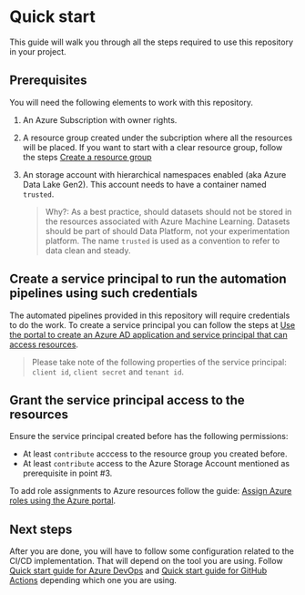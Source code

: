 # Quick start

This guide will walk you through all the steps required to use this repository in your project.

## Prerequisites

You will need the following elements to work with this repository.

1. An Azure Subscription with owner rights.
2. A resource group created under the subcription where all the resources will be placed. If you want to start with a clear resource group, follow the steps [Create a resource group](https://docs.microsoft.com/en-us/azure/azure-resource-manager/management/manage-resource-groups-portal#create-resource-groups)
3. An storage account with hierarchical namespaces enabled (aka Azure Data Lake Gen2). This account needs to have a container named `trusted`.

    > Why?: As a best practice, should datasets should not be stored in the resources associated with Azure Machine Learning. Datasets should be part of should Data Platform, not your experimentation platform. The name `trusted` is used as a convention to refer to data clean and steady.

## Create a service principal to run the automation pipelines using such credentials

The automated pipelines provided in this repository will require credentials to do the work. To create a service principal you can follow the steps at [Use the portal to create an Azure AD application and service principal that can access resources](https://docs.microsoft.com/en-us/azure/active-directory/develop/howto-create-service-principal-portal).

> Please take note of the following properties of the service principal: `client id`, `client secret` and `tenant id`.

## Grant the service principal access to the resources

Ensure the service principal created before has the following permissions:

 - At least `contribute` acccess to the resource group you created before.
 - At least `contribute` access to the Azure Storage Account mentioned as prerequisite in point #3.

To add role assignments to Azure resources follow the guide: [Assign Azure roles using the Azure portal](https://docs.microsoft.com/en-us/azure/role-based-access-control/role-assignments-portal?tabs=current).

## Next steps

After you are done, you will have to follow some configuration related to the CI/CD implementation. That will depend on the tool you are using. Follow [Quick start guide for Azure DevOps](quickstart-devops.md) and [Quick start guide for GitHub Actions](quickstart-github.md) depending which one you are using.
